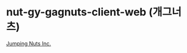 nut-gy-gagnuts-client-web (개그너츠)
=========================

[Jumping Nuts Inc.](http://jumpingnuts.com)
